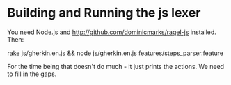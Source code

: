 Building and Running the js lexer
=================================

You need Node.js and http://github.com/dominicmarks/ragel-js installed. Then:

  rake js/gherkin.en.js && node js/gherkin.en.js features/steps_parser.feature
  
For the time being that doesn't do much - it just prints the actions. We need to fill in the gaps.